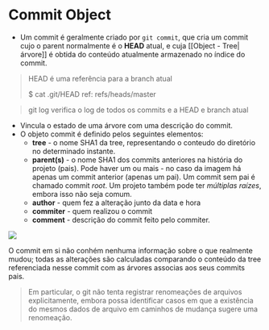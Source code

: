# Commit Object

- Um commit é geralmente criado por `git commit`, que cria um commit cujo o parent normalmente é o **HEAD** atual, e cuja [[Object - Tree|árvore]] é obtida do conteúdo atualmente armazenado no índice do commit.

> HEAD é uma referência para a branch atual
> 
> $ cat .git/HEAD
> ref: refs/heads/master

> git log verifica o log de todos os commits e a HEAD e branch atual

- Vincula o estado de uma árvore com uma descrição do commit.
- O objeto commit é definido pelos seguintes elementos:
	- **tree** - o nome SHA1 da tree, representando o conteudo do diretório no determinado instante.
	- **parent(s)** - o nome SHA1 dos commits anteriores na história do projeto (pais). Pode haver um ou mais - no caso da imagem há apenas um commit anterior (apenas um pai). Um commit sem pai é chamado commit *root*. Um projeto também pode ter *múltiplas raízes*, embora isso não seja comum.
	- **author** - quem fez a alteração junto da data e hora
	- **commiter** - quem realizou o commit
	- **comment** - descrição do commit feito pelo commiter.

<img src="http://shafiul.github.io/gitbook/assets/images/figure/object-commit.png">

O commit em si não conhém nenhuma informação sobre o que realmente mudou; todas as alterações são calculadas comparando o conteúdo da tree referenciada nesse commit com as árvores associas aos seus commits pais. 

> Em particular, o git não tenta registrar renomeações de arquivos explicitamente, embora possa identificar casos em que a existência do mesmos dados de arquivo em caminhos de mudança sugere uma renomeação.